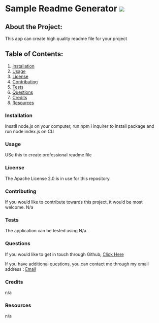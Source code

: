 # Sample Readme Generator  ![](https://img.shields.io/badge/Apache%20License%202.0-blue?style=plastic&logoColor=white)
  
## About the Project: 

This app can create high quality readme file for your project

## Table of Contents: 
1. [Installation](#installation)
2. [Usage](#usage) 
3. [License](#license) 
4. [Contributing](#contributing) 
5. [Tests](#tests)
6. [Questions](#questions) 
7. [Credits](#credits)
8. [Resources](#resources) 


### Installation 

Insatll node.js on your computer, run npm i inquirer to install package and run node index.js on CLI
### Usage 

USe this to create professional readme file

### License 

The Apache License 2.0 is in use for this repository.

### Contributing 

If you would like to contribute towards this project, it would be most welcome.
N/a

### Tests 

The application can be tested using N/a.

### Questions 

If you would like to get in touch through Github, [Click Here](https://github.com/chrisma89) 

If you have additional questions, you can contact me through my email address : [Email](mailto:cxxx@gmail.com)

### Credits 

n/a

### Resources 

n/a

